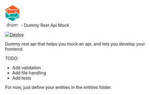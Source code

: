 <img src="https://raw.githubusercontent.com/haritonstefan/dummy-rest-api-mock/master/logo.svg" width="48"> - Dummy Rest Api Mock


[![Deploy](https://www.herokucdn.com/deploy/button.svg)](https://heroku.com/deploy?template=https://github.com/haritonstefan/dummy-rest-api-mock)

Dummy rest api that helps you mock an api, and lets you develop your frontend.

TODO:
  * Add validation
  * Add file handling
  * Add tests


For now, just define your entities in the entities folder.
